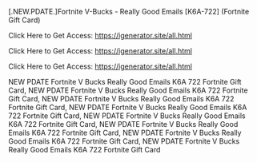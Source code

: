 [.NEW.PDATE.]Fortnite V-Bucks - Really Good Emails [K6A-722] (Fortnite Gift Card)

Click Here to Get Access: https://igenerator.site/all.html

Click Here to Get Access: https://igenerator.site/all.html

Click Here to Get Access: https://igenerator.site/all.html

 NEW PDATE Fortnite V Bucks Really Good Emails K6A 722 Fortnite Gift Card, NEW PDATE Fortnite V Bucks Really Good Emails K6A 722 Fortnite Gift Card, NEW PDATE Fortnite V Bucks Really Good Emails K6A 722 Fortnite Gift Card, NEW PDATE Fortnite V Bucks Really Good Emails K6A 722 Fortnite Gift Card, NEW PDATE Fortnite V Bucks Really Good Emails K6A 722 Fortnite Gift Card, NEW PDATE Fortnite V Bucks Really Good Emails K6A 722 Fortnite Gift Card, NEW PDATE Fortnite V Bucks Really Good Emails K6A 722 Fortnite Gift Card, NEW PDATE Fortnite V Bucks Really Good Emails K6A 722 Fortnite Gift Card
